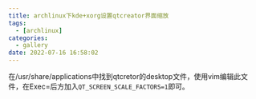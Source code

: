 ```yaml
---
title: archlinux下kde+xorg设置qtcreator界面缩放
tags:
  - [archlinux]
categories:
  - gallery
date: 2022-07-16 16:58:02
---
```


在/usr/share/applications中找到qtcretor的desktop文件，使用vim编辑此文件，在Exec=后方加入`QT_SCREEN_SCALE_FACTORS=1`即可。
